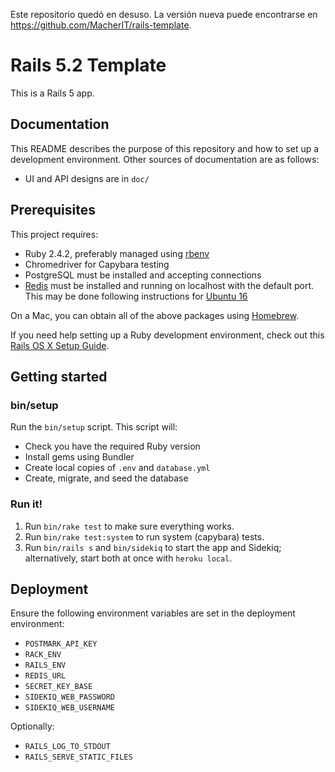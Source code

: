 Este repositorio quedó en desuso. La versión nueva puede encontrarse en https://github.com/MacherIT/rails-template.

# Rails 5.2 Template

This is a Rails 5 app.

## Documentation

This README describes the purpose of this repository and how to set up a development environment. Other sources of documentation are as follows:

- UI and API designs are in `doc/`

## Prerequisites

This project requires:

- Ruby 2.4.2, preferably managed using [rbenv][]
- Chromedriver for Capybara testing
- PostgreSQL must be installed and accepting connections
- [Redis][] must be installed and running on localhost with the default port. This may be done following instructions for [Ubuntu 16](https://www.digitalocean.com/community/tutorials/how-to-install-and-configure-redis-on-ubuntu-16-04)

On a Mac, you can obtain all of the above packages using [Homebrew][].

If you need help setting up a Ruby development environment, check out this [Rails OS X Setup Guide](https://mattbrictson.com/rails-osx-setup-guide).

## Getting started

### bin/setup

Run the `bin/setup` script. This script will:

- Check you have the required Ruby version
- Install gems using Bundler
- Create local copies of `.env` and `database.yml`
- Create, migrate, and seed the database

### Run it!

1. Run `bin/rake test` to make sure everything works.
2. Run `bin/rake test:system` to run system (capybara) tests.
3. Run `bin/rails s` and `bin/sidekiq` to start the app and Sidekiq; alternatively, start both at once with `heroku local`.

## Deployment

Ensure the following environment variables are set in the deployment environment:

- `POSTMARK_API_KEY`
- `RACK_ENV`
- `RAILS_ENV`
- `REDIS_URL`
- `SECRET_KEY_BASE`
- `SIDEKIQ_WEB_PASSWORD`
- `SIDEKIQ_WEB_USERNAME`

Optionally:

- `RAILS_LOG_TO_STDOUT`
- `RAILS_SERVE_STATIC_FILES`

[rbenv]: https://github.com/sstephenson/rbenv
[redis]: http://redis.io
[homebrew]: http://brew.sh
